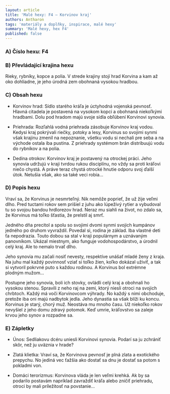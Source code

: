 ```yaml
---
layout: article
title: 'Malé hexy: F4 – Korvinov kraj'
authors: Antharon
tags: 'materiály a doplňky, inspirace, malé hexy'
summary: 'Malé hexy, hex F4'
published: false
---
```


### A) Číslo hexu: F4

### B) Převládající krajina hexu

Rieky, rybníky, kopce a polia. V strede krajiny stojí hrad Korvina a kam až oko dohliadne, je jeho úrodná zem obohnaná vysokou hradbou.

### C) Obsah hexu

- Korvinov hrad: Sídlo starého kráľa je úctyhodná vojenská pevnosť. Hlavná citadela je postavená na vysokom kopci a obohnaná niekoľkými hradbami. Dolu pod hradom majú svoje sídla obľúbení Korvinovi synovia.

- Priehrada: Rozľahlá vodná priehrada zásobuje Korvinov kraj vodou. Kedysi kraj pokrývali riečky, potoky a lesy, Korvinus so svojimi synmi však krajinu zmenil na nepoznanie, všetku vodu si nechali pre seba a na východe ostala iba pustina. Z priehrady systémom brán distribuujú vodu do rybníkov a na polia.

- Dedina otrokov: Korvinov kraj je postavený na otrockej práci. Jeho synovia udržujú v kraji tvrdou rukou disciplínu, no vždy sa proti kráľovi niečo chystá. A práve teraz chystá otrocké hnutie odporu svoj ďalší útok. Netušia však, ako sa také veci robia…

### D) Popis hexu

Vraví sa, že Korvinus je nesmrteľný. Nik nemôže poprieť, že už žije veľmi dlho. Pred tuctami rokov sem prišiel z juhu ako lúpeživý rytier a vybudoval tu so svojou bandou hrdlorezov hrad. Neraz mu siahli na život, no zdalo sa, že Korvinus má toľko šťastia, že prelstil aj smrť.

Jedného dňa precitol a spolu so svojimi dvomi synmi svojich kumpánov jedného po druhom vyvraždil. Povedal si, rodina je základ. Iba vlastné deti ťa nepodrazia. Touto dobou sa stal v kraji populárnym a uznávaným panovníkom. Ukázal miestnym, ako funguje vodohospodárstvo, a úrodnil celý kraj. Ale to nemalo trvať dlho.

Jeho synovia mu začali nosiť nevesty, respektíve unášať mladé ženy z kraja. Na juhu mal každý povinnosť vziať si toľko žien, koľko dokázal uživiť, a tak si vytvoril pokrvné puto s každou rodinou. A Korvinus bol extrémne plodným mužom…

Postupne jeho synovia, boli ich stovky, ovládli celý kraj a obohnali ho vysokou stenou. Spravili z neho raj na zemi, ktorý niesli otroci na svojich chrbtoch. Každý má voči Korvinovcom výhrady. No každý s nimi obchoduje, pretože iba oni majú nadbytok jedla. Jeho dynastia sa však blíži ku koncu. Korvinus je starý, chorý muž. Neostáva mu mnoho času. Už niekoľko rokov nevyšiel z jeho domu zdravý potomok. Keď umrie, kráľovstvo sa zaleje krvou jeho synov a rozpadne sa.

### E) Zápletky

- Únos: Sedliakovu dcéru uniesli Korvinovi synovia. Podarí sa ju zchrániť skôr, než ju uväznia v hrade?

- Zlatá klietka: Vraví sa, že Korvinova pevnosť je plná zlata a exotického prepychu. No jediná vec ťažšia ako dostať sa dnu je dostať sa potom s pokladmi von.

- Domáci terorizmus: Korvinova vláda je len veľmi krehká. Ak by sa podarilo postavám napríklad zavraždiť kráľa alebo zničiť priehradu, otroci by mali príležitosť na povstanie…
